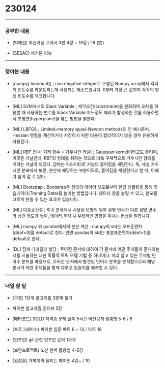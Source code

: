 # 230124

---

### 공부한 내용

- (박해선) 머신러닝 교과서 3판 4강 ~ 19강 / 19 (完)

- (SESAC) 해커톤 리뷰

---

### 찾아본 내용

- [numpy] bincount()
  ; non negative integer로 구성된 Numpy array에서 각각의 빈도수를 카운트하는데 사용되는 메소드입니다. 0부터 가장 큰 값까지 각각의 발생 빈도수를 체크합니다.

- [ML] SVM에서의 Slack Variable
  ; 제약조건(constrraint)를 완화하여 오차를 허용할 때 사용하는 변수를 Slack Variable
  어느정도 에러가 발생하는 것을 허용하면서 초평면(hyperplane)을 찾는 방법을 말한다.

- [ML] LBFGS
  ; Limited-memory quasi-Newton methods의 한 예시로써, Hessian 행렬을 계산하거나 저장하기 위한 비용이 합리적이지 않을 경우 유용하게 사용된다.

- [ML] RBF (방사 기저 함수 = 가우시안 커널)
  ; Gaussian kernel이라고도 불리며, 이것은 커널인데, RBF의 형태를 취하는 것으로 더욱 구체적으로 가우시안 형태를 취하는 커널이 되겠다.
  감마는 파라미터로 커널의 흩어짐을 세팅한다. 즉, 사실 가우시안 분포에서 보면, 분산에 해당하는 부분이므로, 흩어짐을 세팅한다고 할 때, 이해가 쉽게 갈 수 있다.

- [ML] Bootstrap
  ; Bootstrap은 원래의 데이터 셋으로부터 랜덤 샘플링을 통해 학습데이터(Training Data)를 늘리는 방법입니다. 데이터 양을 늘릴 수 있고, 분포를 고르게 만들 수 있는 효과가 있습니다.

- [ML] 다중공선성
  ; 회귀 분석에서 사용된 모형의 일부 설명 변수가 다른 설명 변수와 상관 정도가 높아, 데이터 분석 시 부정적인 영향을 미치는 현상을 말합니다.

- [ML] numpy 와 pandas에서의 분산 계산
  ; numpy의 std는 모표준편차(ddof=0)를 default로 한다.
  반면 pandas의 std는 표본표준편차(ddof=1)를 default로 한다.

- [DL] 잠재 디리클레 할당
  ; 주어진 문서에 대하여 각 문서에 어떤 주제들이 존재하는지를 서술하는 대한 확률적 토픽 모델 기법 중 하나이다.
  미리 알고 있는 주제별 단어수 분포를 바탕으로, 주어진 문서에서 발견된 단어수 분포를 분석함으로써 해당 문서가 어떤 주제들을 함께 다루고 있을지를 예측할 수 있다.

---

### 내일 할 일

- (구름) 1단계 알고리즘 3문제 풀기

- 파이썬 알고리즘 인터뷰 5장

- (메타코드) SQLD 자격증 문제 풀이 5시간 비전공자 맞춤형 5-6 / 8

- (프로그래머스) 파이썬 입문 파트 8 ~ 13 / 파트 18

- (인프런) git 관련 인프런 강의 1과목

- (보안프로젝트) 노션 완벽 활용법 4-5강

- (김성훈) 거북이와 달리는 파이썬 4강~ / 10
